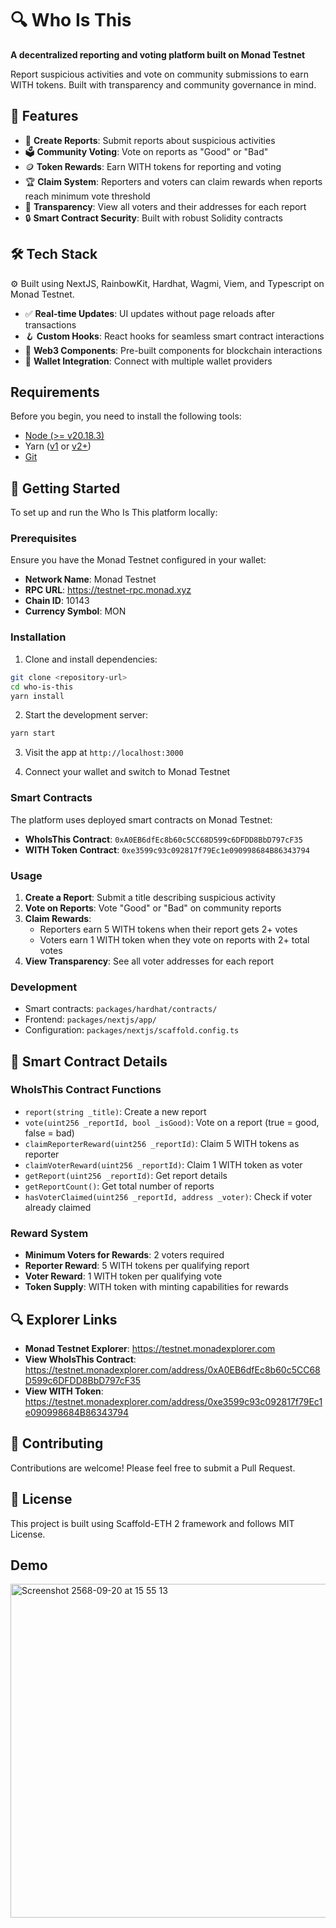 # 🔍 Who Is This

**A decentralized reporting and voting platform built on Monad Testnet**

Report suspicious activities and vote on community submissions to earn WITH tokens. Built with transparency and community governance in mind.

## 🚀 Features

- 📝 **Create Reports**: Submit reports about suspicious activities
- 🗳️ **Community Voting**: Vote on reports as "Good" or "Bad"
- 🪙 **Token Rewards**: Earn WITH tokens for reporting and voting
- 🏆 **Claim System**: Reporters and voters can claim rewards when reports reach minimum vote threshold
- 👥 **Transparency**: View all voters and their addresses for each report
- 🔒 **Smart Contract Security**: Built with robust Solidity contracts

## 🛠️ Tech Stack

⚙️ Built using NextJS, RainbowKit, Hardhat, Wagmi, Viem, and Typescript on Monad Testnet.

- ✅ **Real-time Updates**: UI updates without page reloads after transactions
- 🪝 **Custom Hooks**: React hooks for seamless smart contract interactions
- 🧱 **Web3 Components**: Pre-built components for blockchain interactions
- 🔐 **Wallet Integration**: Connect with multiple wallet providers

## Requirements

Before you begin, you need to install the following tools:

- [Node (>= v20.18.3)](https://nodejs.org/en/download/)
- Yarn ([v1](https://classic.yarnpkg.com/en/docs/install/) or [v2+](https://yarnpkg.com/getting-started/install))
- [Git](https://git-scm.com/downloads)

## 🚀 Getting Started

To set up and run the Who Is This platform locally:

### Prerequisites

Ensure you have the Monad Testnet configured in your wallet:
- **Network Name**: Monad Testnet
- **RPC URL**: https://testnet-rpc.monad.xyz
- **Chain ID**: 10143
- **Currency Symbol**: MON

### Installation

1. Clone and install dependencies:

```bash
git clone <repository-url>
cd who-is-this
yarn install
```

2. Start the development server:

```bash
yarn start
```

3. Visit the app at `http://localhost:3000`

4. Connect your wallet and switch to Monad Testnet

### Smart Contracts

The platform uses deployed smart contracts on Monad Testnet:

- **WhoIsThis Contract**: `0xA0EB6dfEc8b60c5CC68D599c6DFDD8BbD797cF35`
- **WITH Token Contract**: `0xe3599c93c092817f79Ec1e090998684B86343794`

### Usage

1. **Create a Report**: Submit a title describing suspicious activity
2. **Vote on Reports**: Vote "Good" or "Bad" on community reports
3. **Claim Rewards**:
   - Reporters earn 5 WITH tokens when their report gets 2+ votes
   - Voters earn 1 WITH token when they vote on reports with 2+ total votes
4. **View Transparency**: See all voter addresses for each report

### Development

- Smart contracts: `packages/hardhat/contracts/`
- Frontend: `packages/nextjs/app/`
- Configuration: `packages/nextjs/scaffold.config.ts`


## 🔗 Smart Contract Details

### WhoIsThis Contract Functions

- `report(string _title)`: Create a new report
- `vote(uint256 _reportId, bool _isGood)`: Vote on a report (true = good, false = bad)
- `claimReporterReward(uint256 _reportId)`: Claim 5 WITH tokens as reporter
- `claimVoterReward(uint256 _reportId)`: Claim 1 WITH token as voter
- `getReport(uint256 _reportId)`: Get report details
- `getReportCount()`: Get total number of reports
- `hasVoterClaimed(uint256 _reportId, address _voter)`: Check if voter already claimed

### Reward System

- **Minimum Voters for Rewards**: 2 voters required
- **Reporter Reward**: 5 WITH tokens per qualifying report
- **Voter Reward**: 1 WITH token per qualifying vote
- **Token Supply**: WITH token with minting capabilities for rewards

## 🔍 Explorer Links

- **Monad Testnet Explorer**: https://testnet.monadexplorer.com
- **View WhoIsThis Contract**: https://testnet.monadexplorer.com/address/0xA0EB6dfEc8b60c5CC68D599c6DFDD8BbD797cF35
- **View WITH Token**: https://testnet.monadexplorer.com/address/0xe3599c93c092817f79Ec1e090998684B86343794

## 🤝 Contributing

Contributions are welcome! Please feel free to submit a Pull Request.

## 📄 License

This project is built using Scaffold-ETH 2 framework and follows MIT License.

## Demo
<img width="664" height="534" alt="Screenshot 2568-09-20 at 15 55 13" src="https://github.com/user-attachments/assets/53fce5b5-352e-4cba-a2da-3e75a9f22a40" />

